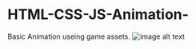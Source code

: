 # HTML-CSS-JS-Animation-

Basic Animation useing game assets.
![image alt text](https://youtu.be/_gDE5OvGHMQ)
